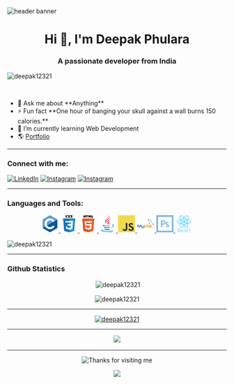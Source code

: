 <img align="center" width="100%" height="450px" src="https://getwallpapers.com/wallpaper/full/f/a/d/489987.jpg" alt ="header banner">
<h1 align="center">Hi 👋, I'm Deepak Phulara</h1>
<h3 align="center">A passionate developer from India</h3>


<p align="left"> <img src="https://komarev.com/ghpvc/?username=deepak12321&label=Profile%20views&color=0e75b6&style=flat" alt="deepak12321" /> </p>


<p align="left"> <a href="https://twitter.com/" target="blank"><img src="https://img.shields.io/twitter/follow/?logo=twitter&style=for-the-badge" alt="" /></a> </p>
<ul>
<li>💬 Ask me about **Anything** </li>
<li>⚡ Fun fact **One hour of banging your skull against a wall burns 150 calories.** </li>
<li>🌱 I’m currently learning Web Development</li>
<li>🌎 <a href="https://deepakphulara.netlify.app" target="_blank">Portfolio</a></li>
</ul>
<hr>






<h3 align="left">Connect with me:</h3>
<div>
 
 <a href="https://www.linkedin.com/in/deepak-phulara-071970244/" target="_blank"><img src="https://img.shields.io/badge/LinkedIn-%230077B5.svg?&style=flat-square&logo=linkedin&logoColor=white" alt="LinkedIn"></a>
<a href="https://www.instagram.com/deepak_phulara/" target="_blank"><img src="https://img.shields.io/badge/Instagram-%23E4405F.svg?&style=flat-square&logo=instagram&logoColor=white" alt="Instagram"></a>
 <a href="mailto:deepakphulara7055@gmail.com" target="_blank"><img src="https://img.shields.io/badge/-G Mail-c14438?style=flat-square&logo=Gmail&logoColor=white&link" alt="Instagram"></a>
 


</div>
<p align="left">
</p>


<hr>
<h3 align="left">Languages and Tools:</h3>
<p align="center"> <a href="https://www.cprogramming.com/" target="_blank" rel="noreferrer"> <img src="https://raw.githubusercontent.com/devicons/devicon/master/icons/c/c-original.svg" alt="c" width="40" height="40"/> </a> <a href="https://www.w3schools.com/css/" target="_blank" rel="noreferrer"> <img src="https://raw.githubusercontent.com/devicons/devicon/master/icons/css3/css3-original-wordmark.svg" alt="css3" width="40" height="40"/> </a> <a href="https://www.w3.org/html/" target="_blank" rel="noreferrer"> <img src="https://raw.githubusercontent.com/devicons/devicon/master/icons/html5/html5-original-wordmark.svg" alt="html5" width="40" height="40"/> </a> <a href="https://www.java.com" target="_blank" rel="noreferrer"> <img src="https://raw.githubusercontent.com/devicons/devicon/master/icons/java/java-original.svg" alt="java" width="40" height="40"/> </a> <a href="https://developer.mozilla.org/en-US/docs/Web/JavaScript" target="_blank" rel="noreferrer"> <img src="https://raw.githubusercontent.com/devicons/devicon/master/icons/javascript/javascript-original.svg" alt="javascript" width="40" height="40"/> </a> <a href="https://www.mysql.com/" target="_blank" rel="noreferrer"> <img src="https://raw.githubusercontent.com/devicons/devicon/master/icons/mysql/mysql-original-wordmark.svg" alt="mysql" width="40" height="40"/> </a> <a href="https://www.photoshop.com/en" target="_blank" rel="noreferrer"> <img src="https://raw.githubusercontent.com/devicons/devicon/master/icons/photoshop/photoshop-line.svg" alt="photoshop" width="40" height="40"/> </a> <a href="https://reactjs.org/" target="_blank" rel="noreferrer"> <img src="https://raw.githubusercontent.com/devicons/devicon/master/icons/react/react-original-wordmark.svg" alt="react" width="40" height="40"/> </a> </p>
<p><img align="center" width="100%" height="200px" src="https://github-readme-stats.vercel.app/api/top-langs?username=deepak12321&show_icons=true&locale=en&layout=compact" alt="deepak12321" /></p>
<hr>

<h3 align="left">Github Statistics</h3>






<p align="center">&nbsp;<img align="center" src="https://github-readme-stats.vercel.app/api?username=deepak12321&show_icons=true&locale=en" alt="deepak12321" /></p>

<p align="center"><img align="center" src="https://github-readme-streak-stats.herokuapp.com/?user=deepak12321&" alt="deepak12321" /></p>
<hr>
<div align="center" >
<a  href="https://github.com/SP-XD">



<p align="center"> <a href="https://github.com/ryo-ma/github-profile-trophy"><img src="https://github-profile-trophy.vercel.app/?username=deepak12321" alt="deepak12321" /></a> </p>
<hr>
<img src="https://github.com/SP-XD/SP-XD/blob/main/images/dino_rounded.gif?raw=true" width="700"/><br>
<hr>
<img height="120" alt="Thanks for visiting me" width="100%" src="https://raw.githubusercontent.com/BrunnerLivio/brunnerlivio/master/images/marquee.svg" />
<p align="center">
  <img src="https://capsule-render.vercel.app/api?type=waving&color=gradient&height=80&section=footer&width=100"/>
</p>
